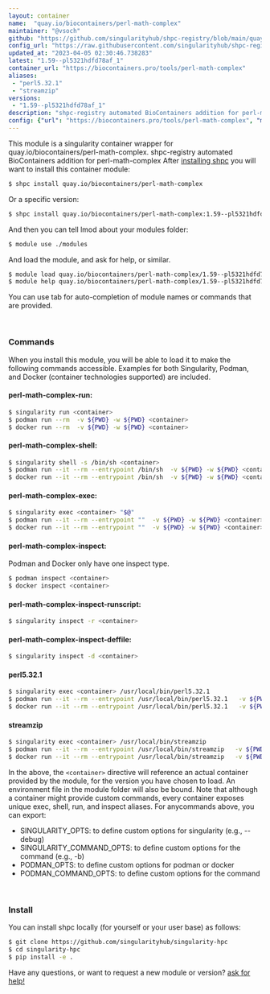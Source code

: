 ```yaml
---
layout: container
name:  "quay.io/biocontainers/perl-math-complex"
maintainer: "@vsoch"
github: "https://github.com/singularityhub/shpc-registry/blob/main/quay.io/biocontainers/perl-math-complex/container.yaml"
config_url: "https://raw.githubusercontent.com/singularityhub/shpc-registry/main/quay.io/biocontainers/perl-math-complex/container.yaml"
updated_at: "2023-04-05 02:30:46.738283"
latest: "1.59--pl5321hdfd78af_1"
container_url: "https://biocontainers.pro/tools/perl-math-complex"
aliases:
 - "perl5.32.1"
 - "streamzip"
versions:
 - "1.59--pl5321hdfd78af_1"
description: "shpc-registry automated BioContainers addition for perl-math-complex"
config: {"url": "https://biocontainers.pro/tools/perl-math-complex", "maintainer": "@vsoch", "description": "shpc-registry automated BioContainers addition for perl-math-complex", "latest": {"1.59--pl5321hdfd78af_1": "sha256:b76106e737f3951a7eb9da5091c586e96d0ce52a1cc17e8a3ccb78c06fb08f43"}, "tags": {"1.59--pl5321hdfd78af_1": "sha256:b76106e737f3951a7eb9da5091c586e96d0ce52a1cc17e8a3ccb78c06fb08f43"}, "docker": "quay.io/biocontainers/perl-math-complex", "aliases": {"perl5.32.1": "/usr/local/bin/perl5.32.1", "streamzip": "/usr/local/bin/streamzip"}}
---
```


This module is a singularity container wrapper for quay.io/biocontainers/perl-math-complex.
shpc-registry automated BioContainers addition for perl-math-complex
After [installing shpc](#install) you will want to install this container module:


```bash
$ shpc install quay.io/biocontainers/perl-math-complex
```

Or a specific version:

```bash
$ shpc install quay.io/biocontainers/perl-math-complex:1.59--pl5321hdfd78af_1
```

And then you can tell lmod about your modules folder:

```bash
$ module use ./modules
```

And load the module, and ask for help, or similar.

```bash
$ module load quay.io/biocontainers/perl-math-complex/1.59--pl5321hdfd78af_1
$ module help quay.io/biocontainers/perl-math-complex/1.59--pl5321hdfd78af_1
```

You can use tab for auto-completion of module names or commands that are provided.

<br>

### Commands

When you install this module, you will be able to load it to make the following commands accessible.
Examples for both Singularity, Podman, and Docker (container technologies supported) are included.

#### perl-math-complex-run:

```bash
$ singularity run <container>
$ podman run --rm  -v ${PWD} -w ${PWD} <container>
$ docker run --rm  -v ${PWD} -w ${PWD} <container>
```

#### perl-math-complex-shell:

```bash
$ singularity shell -s /bin/sh <container>
$ podman run --it --rm --entrypoint /bin/sh  -v ${PWD} -w ${PWD} <container>
$ docker run --it --rm --entrypoint /bin/sh  -v ${PWD} -w ${PWD} <container>
```

#### perl-math-complex-exec:

```bash
$ singularity exec <container> "$@"
$ podman run --it --rm --entrypoint ""  -v ${PWD} -w ${PWD} <container> "$@"
$ docker run --it --rm --entrypoint ""  -v ${PWD} -w ${PWD} <container> "$@"
```

#### perl-math-complex-inspect:

Podman and Docker only have one inspect type.

```bash
$ podman inspect <container>
$ docker inspect <container>
```

#### perl-math-complex-inspect-runscript:

```bash
$ singularity inspect -r <container>
```

#### perl-math-complex-inspect-deffile:

```bash
$ singularity inspect -d <container>
```


#### perl5.32.1

```bash
$ singularity exec <container> /usr/local/bin/perl5.32.1
$ podman run --it --rm --entrypoint /usr/local/bin/perl5.32.1   -v ${PWD} -w ${PWD} <container> -c " $@"
$ docker run --it --rm --entrypoint /usr/local/bin/perl5.32.1   -v ${PWD} -w ${PWD} <container> -c " $@"
```


#### streamzip

```bash
$ singularity exec <container> /usr/local/bin/streamzip
$ podman run --it --rm --entrypoint /usr/local/bin/streamzip   -v ${PWD} -w ${PWD} <container> -c " $@"
$ docker run --it --rm --entrypoint /usr/local/bin/streamzip   -v ${PWD} -w ${PWD} <container> -c " $@"
```



In the above, the `<container>` directive will reference an actual container provided
by the module, for the version you have chosen to load. An environment file in the
module folder will also be bound. Note that although a container
might provide custom commands, every container exposes unique exec, shell, run, and
inspect aliases. For anycommands above, you can export:

 - SINGULARITY_OPTS: to define custom options for singularity (e.g., --debug)
 - SINGULARITY_COMMAND_OPTS: to define custom options for the command (e.g., -b)
 - PODMAN_OPTS: to define custom options for podman or docker
 - PODMAN_COMMAND_OPTS: to define custom options for the command

<br>

### Install

You can install shpc locally (for yourself or your user base) as follows:

```bash
$ git clone https://github.com/singularityhub/singularity-hpc
$ cd singularity-hpc
$ pip install -e .
```

Have any questions, or want to request a new module or version? [ask for help!](https://github.com/singularityhub/singularity-hpc/issues)